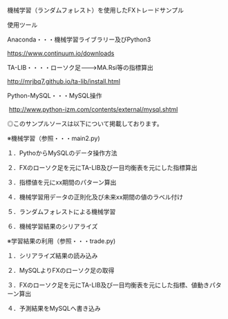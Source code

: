 機械学習（ランダムフォレスト）を使用したFXトレードサンプル

使用ツール

Anaconda・・・機械学習ライブラリー及びPython3

  https://www.continuum.io/downloads

TA-LIB・・・・ローソク足--->MA.Rsi等の指標算出

  http://mrjbq7.github.io/ta-lib/install.html

Python-MySQL・・・MySQL操作

  http://www.python-izm.com/contents/external/mysql.shtml


◎このサンプルソースは以下について掲載しております。

※機械学習（参照・・・main2.py)

１．PythoからMySQLのデータ操作方法

２．FXのローソク足を元にTA-LIB及び一目均衡表を元にした指標算出

３．指標値を元にxx期間のパターン算出

４．機械学習用データの正則化及び未来xx期間の値のラベル付け

５．ランダムフォレストによる機械学習

６．機械学習結果のシリアライズ


※学習結果の利用（参照・・・trade.py)

１．シリアライズ結果の読み込み

２．MySQLよりFXのローソク足の取得

３．FXのローソク足を元にTA-LIB及び一目均衡表を元にした指標、値動きパターン算出

４．予測結果をMySQLへ書き込み

